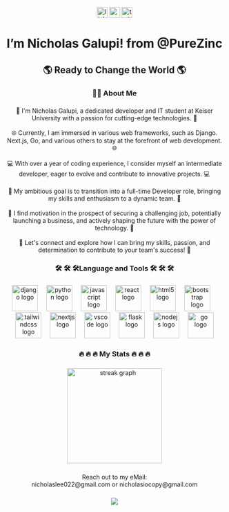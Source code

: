<div align="center">
  <img src="https://img.shields.io/static/v1?message=LinkedIn&logo=linkedin&label=&color=0077B5&logoColor=white&labelColor=&style=for-the-badge" height="25" alt="linkedin logo"  />
  <img src="https://img.shields.io/static/v1?message=Youtube&logo=youtube&label=&color=FF0000&logoColor=white&labelColor=&style=for-the-badge" height="25" alt="youtube logo"  />
  <img src="https://img.shields.io/static/v1?message=Twitter&logo=twitter&label=&color=1DA1F2&logoColor=white&labelColor=&style=for-the-badge" height="25" alt="twitter logo"  />
</div>

###

<h1 align="center">I’m Nicholas Galupi! from @PureZinc</h1>

###

<h2 align="center">🌎 Ready to Change the World 🌎</h2>

###

<h3 align="center">👩‍💻  About Me</h3>

###

<p align="center">🚀 I'm Nicholas Galupi, a dedicated developer and  IT student at Keiser University with a passion for cutting-edge technologies. 🚀<br><br>🌐 Currently, I am immersed in various web frameworks, such as Django. Next.js, Go, and various others to stay at the forefront of web development. 🌐<br><br>💻 With over a year of coding experience, I consider myself an intermediate developer, eager to evolve and contribute to innovative projects. 💻<br><br>🎯 My ambitious goal is to transition into a full-time Developer role, bringing my skills and enthusiasm to a dynamic team. 🎯<br><br>🌟 I find motivation in the prospect of securing a challenging job, potentially launching a business, and actively shaping the future with the power of technology. 🌟<br><br>💪 Let's connect and explore how I can bring my skills, passion, and determination to contribute to your team's success! 💪</p>

###

<h3 align="center">🛠 🛠 🛠Language and Tools 🛠 🛠 🛠</h3>

###

<div align="center">
  <img src="https://skillicons.dev/icons?i=django" height="60" alt="django logo"  />
  <img width="12" />
  <img src="https://skillicons.dev/icons?i=py" height="60" alt="python logo"  />
  <img width="12" />
  <img src="https://skillicons.dev/icons?i=js" height="60" alt="javascript logo"  />
  <img width="12" />
  <img src="https://skillicons.dev/icons?i=react" height="60" alt="react logo"  />
  <img width="12" />
  <img src="https://skillicons.dev/icons?i=html" height="60" alt="html5 logo"  />
  <img width="12" />
  <img src="https://cdn.jsdelivr.net/gh/devicons/devicon/icons/bootstrap/bootstrap-original.svg" height="60" alt="bootstrap logo"  />
  <img width="12" />
  <img src="https://skillicons.dev/icons?i=tailwind" height="60" alt="tailwindcss logo"  />
  <img width="12" />
  <img src="https://skillicons.dev/icons?i=nextjs" height="60" alt="nextjs logo"  />
  <img width="12" />
  <img src="https://skillicons.dev/icons?i=vscode" height="60" alt="vscode logo"  />
  <img width="12" />
  <img src="https://skillicons.dev/icons?i=flask" height="60" alt="flask logo"  />
  <img width="12" />
  <img src="https://skillicons.dev/icons?i=nodejs" height="60" alt="nodejs logo"  />
  <img width="12" />
  <img src="https://skillicons.dev/icons?i=go" height="60" alt="go logo"  />
</div>

###

<h3 align="center">🔥 🔥 🔥 My Stats 🔥 🔥 🔥</h3>

###

<div align="center">
  <img src="https://streak-stats.demolab.com?user=PureZinc&locale=en&mode=daily&theme=dark&hide_border=false&border_radius=5&order=3" height="220" alt="streak graph"  />
</div>

###

<p align="center">Reach out to my eMail:<br> nicholaslee022@gmail.com or nicholasiocopy@gmail.com</p>

###

<div align="center">
  <img src="https://profile-counter.glitch.me/PureZinc/count.svg?"  />
</div>

###

<!---
PureZinc/PureZinc is a ✨ special ✨ repository because its `README.md` (this file) appears on your GitHub profile.
You can click the Preview link to take a look at your changes.
--->
